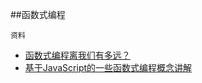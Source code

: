 ##函数式编程




`资料`

*	[函数式编程离我们有多远？](https://www.h5jun.com/post/functional-how-far.html)
*	[基于JavaScript的一些函数式编程概念讲解](https://segmentfault.com/a/1190000005595107)